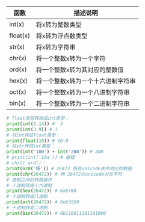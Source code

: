 | 函数 | 描述说明 |
| --- | --- |
| int(x) | 将x转为整数类型 |
| float(x) | 将x转为浮点数类型 |
| str(x) | 将x转为字符串 |
| chr(x) | 将一个整数x转为一个字符 |
| ord(x) | 将一个整数x转为其对应的整数值 |
| hex(x) | 将一个整数x转为一个十六进制字符串 |
| oct(x) | 将一个整数x转为一个八进制字符串 |
| bin(x) | 将一个整数x转为一个二进制字符串 |

```python
# float类型转换成int类型：
print(int(3.14)) #  3
print(int(3.9)) # 3
# 将int转成float类型：
print(float(10)) # 10.0
# 将str转成int类型：
print(int('100') + int('200')) # 300
# print(int('10a')) # 报错
# chr() ord()：
print(ord('杨')) # 26472 杨在unicode表中对应的数值
print(chr(26472)) # 杨 26472在unicode对应字符
# 进制之间的转换操作
# 十进制转成十六进制
print(hex(26472)) # 0x6768
# 十进制转成八进制
print(oct(26472)) # 0o63550
# 十进制转成二进制
print(bin(26472)) # 0b110011101101000
```